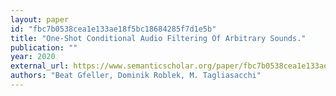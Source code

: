 ```yaml
---
layout: paper
id: "fbc7b0538cea1e133ae18f5bc18684285f7d1e5b"
title: "One-Shot Conditional Audio Filtering Of Arbitrary Sounds."
publication: ""
year: 2020
external_url: https://www.semanticscholar.org/paper/fbc7b0538cea1e133ae18f5bc18684285f7d1e5b
authors: "Beat Gfeller, Dominik Roblek, M. Tagliasacchi"
---
```


